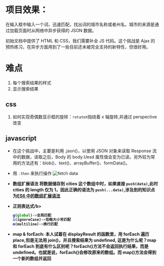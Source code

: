 # 项目效果：

在输入框中输入一个词，迅速匹配，找出词的城市名称或者州名，城市的来源是通过加载页面时从网络中异步获得的 JSON 数据。

初始文档中提供了 HTML 和 CSS，我们需要补全 JS 代码。这个挑战是 Ajax 的预热练习，在异步方面用到了一些目前还未被完全支持的新特性，但很好用。

# 难点

1. 每个搜索结果的样式
2. 显示搜索结果

## css

1. 如何实现奇偶数显示框的旋转：`rotateX`指绕着 x 轴旋转,并通过 perspective 改变

## javascript

- 在这个挑战中，主要是利用 .json()，以使用 JSON 对象来读取 Response 流中的数据，读取之后，Body 的 body.Uesd 属性值会变为已读。另外较为常用的方法还有：blob()、text()、arrayBuffer()、formData()。
- 用 `.then` 来执行操作
  ![fetch data](https://camo.githubusercontent.com/30c9c481782b47a6d07251ff9e5d3a1d13493b9b/68747470733a2f2f636c2e6c792f3134334e325231623354316f2f496d616765253230323031372d30312d30332532306174253230392e31352e3337253230414d2e706e67)
- <b>数组扩展语法<b>
  将数据储存到 cities 这个数组中时，如果直接 `push(data)`,此时 cities 的 length 仅为 1，因此正确的语法为 `push(...data)`,涉及到的知识点为[ES6 中的数组扩展语法](https://developer.mozilla.org/en-US/docs/Web/JavaScript/Reference/Operators/Spread_syntax)

- <b> 正则表达式/b>

  ```js
  g(global)->全局匹配
  i(ignoreCase)->忽略大小写匹配
  m(multiline)->换行匹配
  ```

- map & forEach: 本人试着在 displayResult 的函数里，用 forEach 遍历 place,但是无法用 join()，并且搜索结果为 undefined, 这是为什么呢？map 和 forEach 到底有什么区别呢？forEach()方法不会返回执行结果，而是 undefined。也就是说，forEach()会修改原来的数组。而 map()方法会得到一个新的数组并返回
